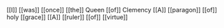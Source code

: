 [[I]] [[was]] [[once]] [[the]] Queen [[of]] Clemency
[[A]] [[paragon]] [[of]] holy [[grace]]
[[A]] [[ruler]] [[of]] [[virtue]]